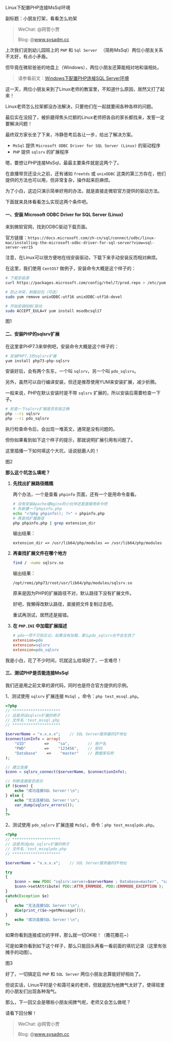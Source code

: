 Linux下配置PHP连接MsSql环境

副标题：小朋友打架，看看怎么劝架



> WeChat: @网管小贾
>
> Blog: @www.sysadm.cc



上次我们说到幼儿园班上的 `PHP` 和 `Sql Server ` （简称MsSql）两位小朋友关系不太好，有点小矛盾。

但毕竟在微软爸爸的地盘上（Windows），两位小朋友还算能相对地和谐相处。

> 请参看前文：[Windows下配置PHP连接SQL Server环境](https://www.sysadm.cc/index.php/webxuexi/728-windows-php-sql-server)



这一天，两位小朋友来到了Linux老师的教室里，不知道什么原因，居然又打了起来！

Linux老师怎么拉架都没办法解决，只要他们在一起就要闹各种各样的问题。

最后实在没招了，被折磨得焦头烂额的Linux老师把各自的家长都找来，发誓一定要解决问题！

最终双方家长坐了下来，冷静思考后各让一步，给出了解决方案。

* `MsSql` 提供 `Microsoft ODBC Driver for SQL Server (Linux)` 的驱动程序
* `PHP` 提供 `sqlsrv` 的扩展程序



嗯，要想让PHP连接MsSql，最最主要条件就是这两个了。

在直播带货还没火之前，还有诸如 `freetds` 或 `unixODBC` 这类的第三方存在，他们提供的方法也可以用，但非常复杂，操作起来巨麻烦。

为了小白，这边只演示简单好用的办法，就是直接走微软官方提供的驱动方法。

下面就来具体看看怎么实现这两个条件吧。



#### 一、安装 Microsoft ODBC Driver for SQL Server (Linux)

来到微软官网，找到ODBC驱动下载页面。

官方链接：`https://docs.microsoft.com/zh-cn/sql/connect/odbc/linux-mac/installing-the-microsoft-odbc-driver-for-sql-server?view=sql-server-ver15`

注意，在Linux可以很方便地在线安装驱动，下载下来手动安装反而相对麻烦。

在这里，我们使用 `CentOS7` 做例子，安装命令大概是这个样子的：

```bash
# 下载安装源
curl https://packages.microsoft.com/config/rhel/7/prod.repo > /etc/yum.repos.d/mssql-release.repo

# 防止冲突，制裁旧包（可选）
sudo yum remove unixODBC-utf16 unixODBC-utf16-devel

# 开始安装ODBC驱动
sudo ACCEPT_EULA=Y yum install msodbcsql17
```

图1





#### 二、安装PHP的sqlsrv扩展

在这里拿PHP7.3来举例吧，安装命令大概是这个样子的：

```bash
# 安装PHP7.3的sqlsrv扩展
yum install php73-php-sqlsrv
```

安装好后，会有两个东东，一个叫 `sqlsrv`，另一个叫 `pdo_sqlsrv`。

另外，虽然可以自行编译安装，但还是推荐使用YUM来安装扩展，减少折腾。

一般来说，PHP在默认安装时是不带 `sqlsrv` 扩展的，所以安装后需要检查一下子。

```bash
# 检查一下sqlsrv扩展是否安装正确
php --ri sqlsrv
php --ri pdo_sqlsrv
```

执行检查命令后，会出现一堆英文，通常是没有问题的。

但你如果看到如下这个样子的提示，那就说明扩展引用有问题了。

这里插播一下如何填这个大坑，话说挺磨人的！

图2



**那么这个坑怎么填呢？**

1. **先找出扩展路径瞧瞧**

   两个办法，一个是查看 `phpinfo` 页面，还有一个是用命令查看。

   ```bash
   # 没有安装Apache或Nginx的小伙伴还是直接用命令吧
   # 先新建一个phpinfo.php
   echo "<?php phpinfo(); ?>" > phpinfo.php
   # 再查找扩展路径
   php phpinfo.php | grep extension_dir
   ```

   输出结果：

   ```shell
   extension_dir => /usr/lib64/php/modules => /usr/lib64/php/modules
   ```

   

2. **再查找扩展文件在哪个地方**

   ```bash
   find / -name sqlsrv.so
   ```

   输出结果：

   ```shell
   /opt/remi/php73/root/usr/lib64/php/modules/sqlsrv.so
   ```

   原来是因为PHP的扩展路径不对，默认路径下没有扩展文件。

   好吧，我懒得改默认路径，直接把文件复制过去吧。

   重试再测试，居然还是报错。

   

3. **在 `PHP.INI` 中加载扩展描述**

   ```ini
   # pdo一项千万别忘记，如果没有加载，那么pdo_sqlsrv也不会生效了
   extension=pdo
   extension=sqlsrv
   extension=pdo_sqlsrv
   ```



我是小白，花了不少时间，坑就这么给填好了，一言难尽！



#### 三、测试PHP是否能连接MsSql

我们还是用之前文章的源代码，同时也是符合官方提供的示例。



1、测试使用 `sqlsrv` 扩展连接 `MsSql` ，命令：`php test_mssql.php`。

```php
<?php
// *********************
// 这是测试sqlsrv扩展的例子
// 文件名：test_mssql.php
// *********************

$serverName = "x.x.x.x";	// SQL Server服务器的IP地址
$connectionInfo = array(
    "UID"        =>    "sa",        // 用户名
    "PWD"        =>    "123456",    // 密码
    "Database"    =>    "master"    // 数据库名称
);

// 建立连接
$conn = sqlsrv_connect($serverName, $connectionInfo);

// 判断连接是否成功
if ($conn) {
    echo "成功连接SQL Server！\n";
} else {
    echo "无法连接SQL Server！\n";
    var_dump(sqlsrv_errors());
}
?>
```



2、测试使用 `pdo_sqlsrv` 扩展连接 `MsSql`，命令：`php test_mssqlpdo.php`。

```php
<?php
// *********************
// 这是测试pdo_sqlsrv扩展的例子
// 文件名：test_mssqlpdo.php
// *********************

$serverName = "x.x.x.x";	// SQL Server服务器的IP地址

try
{
	$conn = new PDO( "sqlsrv:server=$serverName ; Database=master", "sa", "123456");
	$conn->setAttribute( PDO::ATTR_ERRMODE, PDO::ERRMODE_EXCEPTION );
}
catch(Exception $e)
{
    echo "无法连接SQL Server！\n";
	die(print_r($e->getMessage()));
}
	echo "成功连接SQL Server！\n";
?>
```



如果你看到连接成功的字样，那么就一切OK啦！（撒花撒花~）

可是如果你看到如下这个样子，那么只能回头再看一看前面的填坑记录（这里有张摊手的动图）。

图3



好了，一切搞定后 `PHP` 和 `SQL Server` 两位小朋友总算能好好相处了。

但说实话，Linux平时是个和蔼可亲的老师，但就是因为他脾气太好了，使得班里的小朋友们出现各种淘气。

那么，下一回又会是哪些小朋友闹脾气呢，老师又会怎么做呢？

请看下回分解！



> WeChat: @网管小贾
>
> Blog: @www.sysadm.cc



